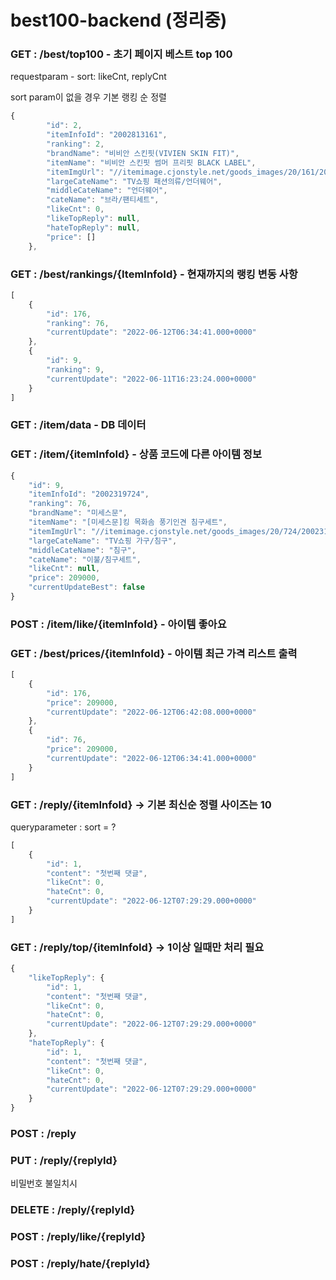 # best100-backend (정리중)
### GET : /best/top100 - 초기 페이지 베스트 top 100

requestparam - sort: likeCnt, replyCnt

sort param이 없을 경우 기본 랭킹 순 정렬

```jsx
{
        "id": 2,
        "itemInfoId": "2002813161",
        "ranking": 2,
        "brandName": "비비안 스킨핏(VIVIEN SKIN FIT)",
        "itemName": "비비안 스킨핏 썸머 프리핏 BLACK LABEL",
        "itemImgUrl": "//itemimage.cjonstyle.net/goods_images/20/161/2002813161L.jpg",
        "largeCateName": "TV쇼핑 패션의류/언더웨어",
        "middleCateName": "언더웨어",
        "cateName": "브라/팬티세트",
        "likeCnt": 0,
        "likeTopReply": null,
        "hateTopReply": null,
        "price": []
    },
```

### GET : /best/rankings/{ItemInfoId} - 현재까지의 랭킹 변동 사항

```jsx
[
    {
        "id": 176,
        "ranking": 76,
        "currentUpdate": "2022-06-12T06:34:41.000+0000"
    },
    {
        "id": 9,
        "ranking": 9,
        "currentUpdate": "2022-06-11T16:23:24.000+0000"
    }
]
```

### GET : /item/data - DB 데이터 

### GET : /item/{itemInfoId} - 상품 코드에 다른 아이템 정보

```jsx
{
    "id": 9,
    "itemInfoId": "2002319724",
    "ranking": 76,
    "brandName": "미세스문",
    "itemName": "[미세스문]킹 목화솜 풍기인견 침구세트",
    "itemImgUrl": "//itemimage.cjonstyle.net/goods_images/20/724/2002319724L.jpg",
    "largeCateName": "TV쇼핑 가구/침구",
    "middleCateName": "침구",
    "cateName": "이불/침구세트",
    "likeCnt": null,
    "price": 209000,
    "currentUpdateBest": false
}
```

### POST : /item/like/{itemInfoId} - 아이템 좋아요

### GET : /best/prices/{itemInfoId} - 아이템 최근 가격 리스트 출력

```jsx
[
    {
        "id": 176,
        "price": 209000,
        "currentUpdate": "2022-06-12T06:42:08.000+0000"
    },
    {
        "id": 76,
        "price": 209000,
        "currentUpdate": "2022-06-12T06:34:41.000+0000"
    }
]
```

### GET : /reply/{itemInfoId} → 기본 최신순 정렬 사이즈는 10

queryparameter : sort = ?

```jsx
[
    {
        "id": 1,
        "content": "첫번째 댓글",
        "likeCnt": 0,
        "hateCnt": 0,
        "currentUpdate": "2022-06-12T07:29:29.000+0000"
    }
]
```

### GET : /reply/top/{itemInfoId} → 1이상 일때만 처리 필요

```jsx
{
    "likeTopReply": {
        "id": 1,
        "content": "첫번째 댓글",
        "likeCnt": 0,
        "hateCnt": 0,
        "currentUpdate": "2022-06-12T07:29:29.000+0000"
    },
    "hateTopReply": {
        "id": 1,
        "content": "첫번째 댓글",
        "likeCnt": 0,
        "hateCnt": 0,
        "currentUpdate": "2022-06-12T07:29:29.000+0000"
    }
}
```

### POST : /reply



### PUT : /reply/{replyId}


비밀번호 불일치시


### DELETE : /reply/{replyId}

### POST : /reply/like/{replyId}

### POST : /reply/hate/{replyId}
